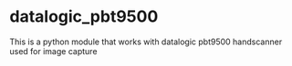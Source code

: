 # datalogic_pbt9500

This is a python module that works with datalogic pbt9500 handscanner used for image capture
